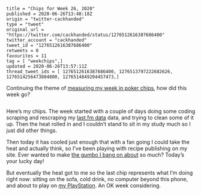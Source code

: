 ```
title = "Chips for Week 26, 2020"
published = 2020-06-26T13:48:18Z
origin = "twitter-cackhanded"
type = "tweet"
original_url = "https://twitter.com/cackhanded/status/1276512616387686400"
twitter_account = "cackhanded"
tweet_id = "1276512616387686400"
retweets = 0
favourites = 11
tag = [ "weekchips",]
updated = 2020-06-26T13:57:11Z
thread_tweet_ids = [ 1276512616387686400, 1276513797222682626, 1276514256473804800, 1276514849204457473,]
```

Continuing the theme of 
[measuring my week in poker chips](/2020/06/19/my-week-in-poker-chips),
how did this week go?

<p class='image'><img src='https://mnf.m17s.net/2020/06/26/EbcWhUhWoAEBdzW.jpg' alt=''></p>

Here’s my chips. The week started with a couple of days doing some coding
scraping and rescraping my [last.fm data](https://www.last.fm/user/mn_francis)
data, and trying to clean some of it up. Then the heat rolled in and I
couldn’t stand to sit in my study much so I just did other things.

Then today it has cooled just enough that with a fan going I could take the heat and actually think, so I’ve been playing with recipe publishing on my site. Ever wanted to make [the gumbo I bang on about](/recipes/chicken-and-chorizo-gumbo) so much? Today’s your lucky day!

But eventually the heat got to me so the last chip represents what I’m doing right now: sitting on the sofa, cold drink, no computer beyond this phone, and about to play on [my PlayStation](/tags/ps4share). An OK week considering.
